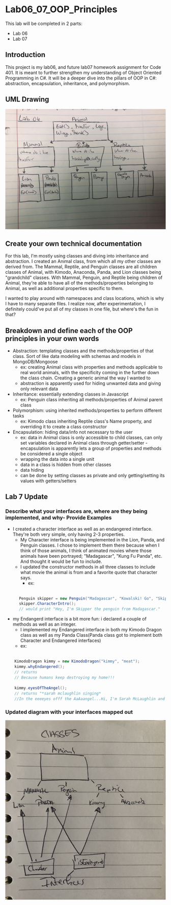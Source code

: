 # Lab06_07_OOP_Principles

This lab will be completed in 2 parts:

- Lab 06
- Lab 07

## Introduction

This project is my lab06, and future lab07 homework assignment for Code 401. It is meant to further strengthen my understanding of Object Oriented Programming in C#. It will be a deeper dive into the pillars of OOP in C#: abstraction, encapsulation, inheritance, and polymorphism.

## UML Drawing

![Digital UML Drawing](./UML.jpg)

## Create your own technical documentation

For this lab, I'm mostly using classes and diving into inheritance and abstraction. I created an Animal class, from which all my other classes are derived from. The Mammal, Reptile, and Penguin classes are all children classes of Animal, with Kimodo, Anaconda, Panda, and Lion classes being "grandchild" classes. With Mammal, Penguin, and Reptile being children of Animal, they're able to have all of the methods/properties belonging to Animal, as well as additional properties specific to them.

I wanted to play around with namespaces and class locations, which is why I have to many separate files. I realize now, after experimentation, I definitely could've put all of my classes in one file, but where's the fun in that?

## Breakdown and define each of the OOP principles in your own words

- Abstraction: templating classes and the methods/properties of that class. Sort of like data modeling with schemas and models in MongoDB/Mongoose
  - ex: creating Animal class with properties and methods applicable to real world animals, with the specificity coming in the further down the class chain. Creating a generic animal the way I wanted to
  - abstraction is apparently used for hiding unwanted data and giving only relevant data
- Inheritance: essentially extending classes in Javascript
  - ex: Penguin class inheriting all methods/properties of Animal parent class
- Polymorphism: using inherited methods/properties to perform different tasks
  - ex: Kimodo class inheriting Reptile class's Name property, and overriding it to create a class constructor
- Encapsulation: hiding data/info not necessary to the user
  - ex: data in Animal class is only accessible to child classes, can only set variables declared in Animal class through getter/setter
    -encapsulation is apparently lets a group of properties and methods be considered a single object
  - wrapping the data into a single unit
  - data in a class is hidden from other classes
  - data hiding
  - can be done by setting classes as private and only getting/setting its values with getters/setters

## Lab 7 Update

### Describe what your interfaces are, where are they being implemented, and why- Provide Examples

- I created a character interface as well as an endangered interface. They're both very simple, only having 2-3 properties.
  - My Character interface is being implemented in the Lion, Panda, and Penguin classes. I chose to implement them there because when I think of those animals, I think of animated movies where those animals have been portrayed; "Madagascar", "Kung Fu Panda", etc. And thought it would be fun to include.
  - I updated the constructor methods in all three classes to include what movie the animal is from and a favorite quote that character says.
    - ex:

```cs

      Penguin skipper = new Penguin("Madagascar", "Kowalski! Go", "Skipper", "sushi");
      skipper.CharacterIntro();
      // would print "Hey, I'm Skipper the penguin from Madagascar."

```

- my Endangerd interface is a bit more fun: i declared a couple of methods as well as an integer.
  - I implemented my Endangered interface in both my Kimodo Dragon class as well as my Panda Class(Panda class got to implement both Character and Endangered interfaces)
  - ex:

```cs

    KimodoDragon kimmy = new KimodoDragon("kimmy", "meat");
    kimmy.whyEndangered();
    // returns 
    // Because humans keep destroying my home!!!

    kimmy.eyesOfTheAngel();
    // returns "*sarah mclaughlin singing*
    //In the eeeeyes offf the AaAaangel...Hi, I'm Sarah McLaughlin and for just $15 dollars an hour, you can help save this endangered species...

```

### Updated diagram with your interfaces mapped out

![Digital UML Drawing](./interfaceuml.jpg)